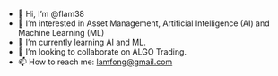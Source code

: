 - 👋 Hi, I’m @flam38
- 👀 I’m interested in Asset Management, Artificial Intelligence (AI) and Machine Learning (ML)
- 🌱 I’m currently learning AI and ML.
- 💞️ I’m looking to collaborate on ALGO Trading.
- 📫 How to reach me: lamfong@gmail.com

<!---
flam38/flam38 is a ✨ special ✨ repository because its `README.md` (this file) appears on your GitHub profile.
You can click the Preview link to take a look at your changes.
--->
